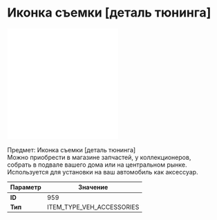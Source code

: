 # Иконка съемки [деталь тюнинга]

![Item Image](../img/959.webp?raw=true)

Предмет: Иконка съемки [деталь тюнинга]<br>Можно приобрести в магазине запчастей, у коллекционеров,<br>собрать в подвале вашего дома или на центральном рынке.<br>Используется для установки на ваш автомобиль как аксессуар.


| Параметр | Значение |
|----------|----------|
| **ID** | 959 |
| **Тип** | ITEM_TYPE_VEH_ACCESSORIES |

